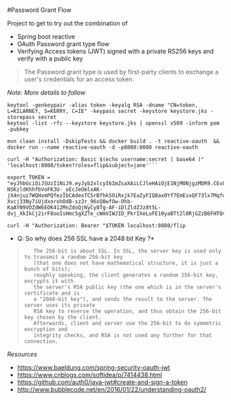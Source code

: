 #Password Grant Flow


Project to get to try out the combination of 
- Spring boot reactive 
- OAuth Password grant type flow
- Verifying Access tokens (JWT) signed with a private RS256 keys and verify with a public key

>The Password grant type is used by first-party clients to exchange a user's credentials for an access token. 


_Note: More details to follow_
      
```
keytool -genkeypair -alias token -keyalg RSA -dname "CN=token, L=KILARNEY, S=KERRY, C=IE" -keypass secret -keystore keystore.jks -storepass secret        
keytool -list -rfc --keystore keystore.jks | openssl x509 -inform pem -pubkey
```

```
mvn clean install -DskipTests && docker build . -t reactive-oauth  && docker run --name reactive-oauth -d -p8080:8080 reactive-oauth 
```

```
curl -H "Authorization: Basic $(echo username:secret | base64 )"  'localhost:8080/token?roles=flip&subject=jane'```

export TOKEN = "eyJhbGciOiJSUzI1NiJ9.eyJyb2xlcyI6ImZsaXAiLCJleHAiOjE1NjM0NjgzMDR9.CEvU1k7e7PFSAmX-NSKzldKhhfbVoFK3U-_oEcJeOmlxAK-jX4njuz7WQHxmPQfezIbCAdexTCSrBfhkSOiRxjk7EaZyFIQ8ax0Yf7EmEsxQF73lx7MqfoySk162kyul_uQ09KXntzWGWPblovPT5Sxc_S_znZheVi_8XbAUM9O-Xvcj33Ny7iUjdxorohOdB-szJr_96xQ0wfOw-Ohb-KaAYN9VOZdW6EOK412MnZdoQjNyCy8Tg-AF-iDlZldZJz8t5L-dvj_XkIkCj2irF8ooIsHmc5gXZTe_cWmVIWJID_PkrIXeLuFE10yaBTt2l0RjGZzB6FHTQvZVsMvAfw"

curl -H "Authorization: Bearer "$TOKEN localhost:8080/flip
```

* Q: So why does 256 SSL have a 2048 bit Key ?* 

>        The 256-bit is about SSL. In SSL, the server key is used only to transmit a random 256-bit key
>        (that one does not have mathematical structure, it is just a bunch of bits);
>        roughly speaking, the client generates a random 256-bit key, encrypts it with
>        the server's RSA public key (the one which is in the server's certificate and is
>        a "2048-bit key"), and sends the result to the server. The server uses its private
>        RSA key to reverse the operation, and thus obtain the 256-bit key chosen by the client.
>        Afterwards, client and server use the 256-bit to do symmetric encryption and
>        integrity checks, and RSA is not used any further for that connection.



_Resources_
- https://www.baeldung.com/spring-security-oauth-jwt
- https://www.cnblogs.com/softidea/p/7414438.html
- https://github.com/auth0/java-jwt#create-and-sign-a-token
- http://www.bubblecode.net/en/2016/01/22/understanding-oauth2/